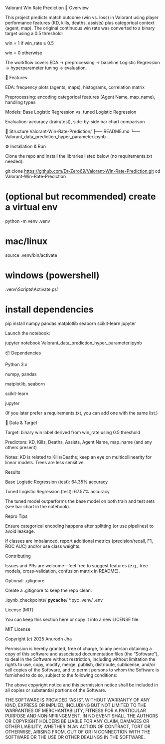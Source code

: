 Valorant Win Rate Prediction
📌 Overview

This project predicts match outcome (win vs. loss) in Valorant using player performance features (KD, kills, deaths, assists) plus categorical context (agent, map). The original continuous win rate was converted to a binary target using a 0.5 threshold:

win = 1 if win_rate ≥ 0.5

win = 0 otherwise

The workflow covers EDA → preprocessing → baseline Logistic Regression → hyperparameter tuning → evaluation.

🔑 Features

EDA: frequency plots (agents, maps), histograms, correlation matrix

Preprocessing: encoding categorical features (Agent Name, map_name), handling types

Models: Base Logistic Regression vs. tuned Logistic Regression

Evaluation: accuracy (train/test), side-by-side bar chart comparison

📂 Structure
Valorant-Win-Rate-Prediction/
├── README.md
└── Valorant_data_prediction_hyper_parameter.ipynb

⚙️ Installation & Run

Clone the repo and install the libraries listed below (no requirements.txt needed):

git clone https://github.com/Dr-Zero69/Valorant-Win-Rate-Prediction.git
cd Valorant-Win-Rate-Prediction

# (optional but recommended) create a virtual env
python -m venv .venv
# mac/linux
source .venv/bin/activate
# windows (powershell)
.venv\Scripts\Activate.ps1

# install dependencies
pip install numpy pandas matplotlib seaborn scikit-learn jupyter


Launch the notebook:

jupyter notebook Valorant_data_prediction_hyper_parameter.ipynb

📦 Dependencies

Python 3.x

numpy, pandas

matplotlib, seaborn

scikit-learn

jupyter

(If you later prefer a requirements.txt, you can add one with the same list.)

🧪 Data & Target

Target: binary win label derived from win_rate using 0.5 threshold

Predictors: KD, Kills, Deaths, Assists, Agent Name, map_name (and any others present)

Notes: KD is related to Kills/Deaths; keep an eye on multicollinearity for linear models. Trees are less sensitive.

Results

Base Logistic Regression (test): 64.35% accuracy

Tuned Logistic Regression (test): 67.57% accuracy

The tuned model outperforms the base model on both train and test sets (see bar chart in the notebook).

Repro Tips

Ensure categorical encoding happens after splitting (or use pipelines) to avoid leakage.

If classes are imbalanced, report additional metrics (precision/recall, F1, ROC AUC) and/or use class weights.

Contributing

Issues and PRs are welcome—feel free to suggest features (e.g., tree models, cross-validation, confusion matrix in README).

Optional: .gitignore

Create a .gitignore to keep the repo clean:

.ipynb_checkpoints/
__pycache__/
*.pyc
.venv/
.env

License (MIT)

You can keep this section here or copy it into a new LICENSE file.

MIT License

Copyright (c) 2025 Anurodh Jha

Permission is hereby granted, free of charge, to any person obtaining a copy
of this software and associated documentation files (the “Software”), to deal
in the Software without restriction, including without limitation the rights
to use, copy, modify, merge, publish, distribute, sublicense, and/or sell
copies of the Software, and to permit persons to whom the Software is
furnished to do so, subject to the following conditions:

The above copyright notice and this permission notice shall be included in
all copies or substantial portions of the Software.

THE SOFTWARE IS PROVIDED “AS IS”, WITHOUT WARRANTY OF ANY KIND, EXPRESS OR
IMPLIED, INCLUDING BUT NOT LIMITED TO THE WARRANTIES OF MERCHANTABILITY,
FITNESS FOR A PARTICULAR PURPOSE AND NONINFRINGEMENT. IN NO EVENT SHALL THE
AUTHORS OR COPYRIGHT HOLDERS BE LIABLE FOR ANY CLAIM, DAMAGES OR OTHER
LIABILITY, WHETHER IN AN ACTION OF CONTRACT, TORT OR OTHERWISE, ARISING FROM,
OUT OF OR IN CONNECTION WITH THE SOFTWARE OR THE USE OR OTHER DEALINGS IN
THE SOFTWARE.
